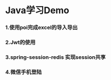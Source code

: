 # Java学习Demo

### 1.使用poi完成excel的导入导出

### 2.Jwt的使用

### 3.spring-session-redis 实现session共享

### 4.微信手机登陆



